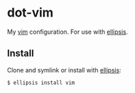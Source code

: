 # dot-vim
My [vim][vim] configuration. For use with [ellipsis][ellipsis].

## Install
Clone and symlink or install with [ellipsis][ellipsis]:

```
$ ellipsis install vim
```

[ellipsis]: http://ellipsis.sh
[vim]: http://www.vim.org
